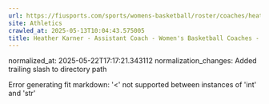 ```yaml
---
url: https://fiusports.com/sports/womens-basketball/roster/coaches/heather-karner/3254/
site: Athletics
crawled_at: 2025-05-13T10:04:43.575005
title: Heather Karner - Assistant Coach - Women's Basketball Coaches - FIU Athletics
---
```

normalized_at: 2025-05-22T17:17:21.343112
normalization_changes: Added trailing slash to directory path

Error generating fit markdown: '<' not supported between instances of 'int' and 'str'